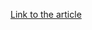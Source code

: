 [Link to the article](https://www.huntress.com/blog/which-states-are-most-at-risk-for-cyberattacks-on-government-and-infrastructure)
